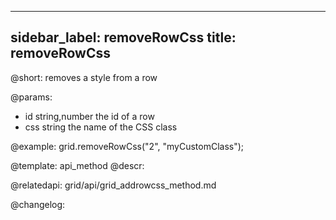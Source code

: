 
---
sidebar_label: removeRowCss
title: removeRowCss
---          

@short: removes a style from a row


@params:
- id	string,number		the id of a row
- css 	string 				the name of the CSS class



@example:
grid.removeRowCss("2", "myCustomClass");


@template: api_method
@descr:



@relatedapi:
grid/api/grid_addrowcss_method.md


@changelog:


